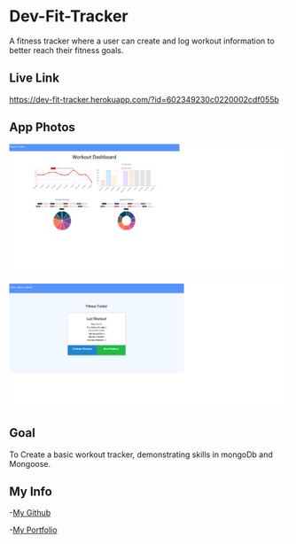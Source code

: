 # Dev-Fit-Tracker

A fitness tracker where a user can create and log workout information to better reach their fitness goals.

## Live Link 
https://dev-fit-tracker.herokuapp.com/?id=602349230c0220002cdf055b

## App Photos

![alt text](./public/demoImages/demoApp.png)

![alt text](./public/demoImages/homePageDemo.png)

## Goal

To Create a basic workout tracker, demonstrating skills in mongoDb and Mongoose.

## My Info

-[My Github ](https://github.com/Ewager1)

-[My Portfolio](https://ewager1.github.io/gitPortfolio/)
